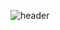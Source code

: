 ![header](https://capsule-render.vercel.app/api?color=gradient&text=Hi,&customColorList=0,2,2,5,30)
